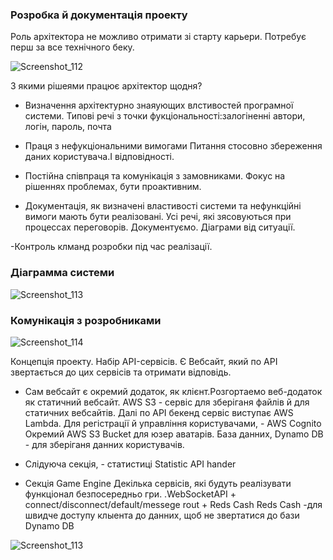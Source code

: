 ### Розробка й документація проекту

Роль архітектора не можливо отримати зі старту карьери. Потребує перш за все технічного беку.

![Screenshot_112](https://user-images.githubusercontent.com/106797604/201801137-f8e751fa-b78c-4d62-b962-bad39587debb.png)

З якими рішеями працює архітектор щодня?
- Визначення архітектурно знаяующих влстивостей програмної системи.
Типові речі з точки фукціональності:залогіненні автори, логін, пароль, почта

- Праця з нефукціональними вимогами
Питання стосовно збереження даних користувача.І відповідності.

- Постійна співпраця та комунікація з замовниками.
Фокус на рішеннях проблемах, бути проактивним.

- Документація, як визначені властивості системи та нефункційні вимоги мають бути реалізовані.
Усі речі, які зясовуються при процессах переговорів. Документуємо. Діаграми від ситуації.

-Контроль клманд розробки під час реалізації.


### Діаграмма системи

![Screenshot_113](https://user-images.githubusercontent.com/106797604/201806917-e851a7e6-7319-4862-b020-85c5852e4ff3.png)




### Комунікація з розробниками

![Screenshot_114](https://user-images.githubusercontent.com/106797604/201806926-e0c9dcae-1075-4fbe-8a2d-fc2fd9af4ce0.png)



Концепція проекту.
Набір API-сервісів. Є Вебсайт, який по API звертається до цих сервісів та отримати відповідь.
- Сам вебсайт є окремий додаток, як клієнт.Розгортаемо веб-додаток як статичний вебсайт. AWS S3 - сервіс для зберіганя файлів й для статичних вебсайтів.
Далі по API бекенд сервіс виступає AWS Lambdа. Для регістрації й управління користувачами, - AWS Cognito
Окремий AWS S3 Bucket для юзер аватарів.
База данних, Dynamo DB - для зберіганя данних користувачів.

- Слідуюча секція, - статистиці Statistic API hander

- Секція Game Engine
Декілька сервісів, які будуть реалізувати функціонал безпосередньо гри.
.WebSocketAPI + connect/disconnect/default/messege rout  + Reds Cash 
Reds Cash -для швидче доступу клыента до данних, щоб не звертатися до бази Dynamo DB

![Screenshot_113](https://user-images.githubusercontent.com/106797604/201806917-e851a7e6-7319-4862-b020-85c5852e4ff3.png)


